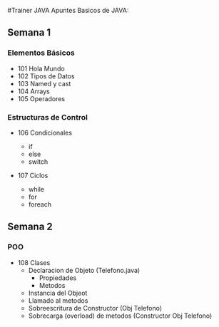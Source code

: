 #Trainer JAVA
Apuntes Basicos de JAVA:

## Semana 1
### Elementos Básicos
- 101 Hola Mundo
- 102 Tipos de Datos
- 103 Named y cast
- 104 Arrays
- 105 Operadores

### Estructuras de Control
- 106 Condicionales
  - if
  - else
  - switch

- 107 Ciclos
  - while
  - for
  - foreach

## Semana 2
### POO
- 108 Clases
  - Declaracion de Objeto (Telefono.java)
    - Propiedades
    - Metodos
  - Instancia del Objeot
  - Llamado al metodos
  - Sobreescritura de Constructor (Obj Telefono)
  - Sobrecarga (overload) de metodos (Constructor Obj Telefono)
